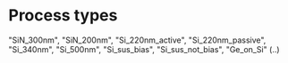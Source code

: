 # Process types

"SiN_300nm",
"SiN_200nm",
"Si_220nm_active",
"Si_220nm_passive",
"Si_340nm",
"Si_500nm",
"Si_sus_bias",
"Si_sus_not_bias",
"Ge_on_Si"
(..)
